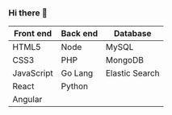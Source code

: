 ### Hi there 👋

Front end     | Back end      | Database
------------- | ------------- | -------------
HTML5        | Node          | MySQL
CSS3          | PHP   | MongoDB
JavaScript    |  Go Lang | Elastic Search
React        |  Python |
Angular |   |
